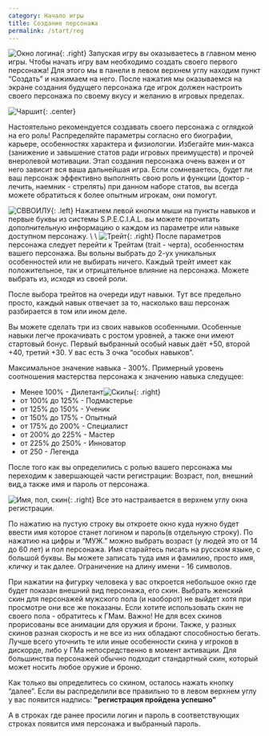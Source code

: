 ```yaml
---
category: Начало игры
title: Создание персонажа
permalink: /start/reg
---
```

 
 
 ![Окно логина](https://snag.gy/5AQBIF.jpg){: .right} Запуская игру вы оказываетесь в главном меню игры. Чтобы начать игру вам необходимо создать своего первого персонажа! Для этого мы в панели в левом верхнем углу находим пункт “Создать” и нажимаем на него.
 После нажатия мы оказываемся на экране создания будущего персонажа где игрок должен настроить своего персонажа по своему вкусу и желанию в игровых пределах.
 
  ![Чаршит](https://snag.gy/CDxQlL.jpg){: .center}
  
Настоятельно рекомендуется создавать своего персонажа с оглядкой на его роль! Распределяйте параметры согласно его биографии, карьере, особенностях характера и физиологии. Избегайте мин-макса (занижение и завышение статов ради игровых преимуществ) и прочей внеролевой мотивации. Этап создания персонажа очень важен и от него зависит вся ваша дальнейшая игра. Если сомневаетесь, будет ли ваш персонаж эффективно выполнять свою роль и функции (доктор - лечить, наемник - стрелять) при данном наборе статов, вы всегда можете обратиться к более опытным игрокам, они помогут.

 ![СВВОИЛУ](https://snag.gy/76DByc.jpg){: .left} Нажатием левой кнопки мыши на пункты навыков и первые буквы из системы S.P.E.C.I.A.L. вы можете прочитать дополнительную информацию о каждом из параметре или навыке доступном персонажу. \\
 \\
 ![Трейт](https://snag.gy/6lEHYo.jpg){: .right} После параметров персонажа следует перейти к Трейтам (trait - черта), особенностям вашего персонажа. Вы вольны выбрать до 2-ух уникальных особенностей или не выбирать ничего. Каждый трейт имеет как положительное, так и отрицательное влияние на персонажа. Можете выбрать из, исходя из своей роли.

После выбора трейтов на очереди идут навыки. Тут все предельно просто, каждый навык отвечает за то, насколько ваш персонаж разбирается в том или ином деле.

Вы можете сделать три из своих навыков особенными. Особенные навыки легче прокачивать с ростом уровней, а также они имеют стартовый бонус. Первый выбранный особый навык даёт +50, второй +40, третий +30. У вас есть 3 очка “особых навыков”. 

Максимальное значение навыка - 300%. Примерный уровень соотношения мастерства персонажа к значению навыка следущее:
- Менее 100% - Дилетант![Скилы](https://snag.gy/aDFGz3.jpg){: .right}
- от 100% до 125% - Подмастерье
- от 125% до 150% - Ученик
- от 150% до 175% - Опытный
- от 175% до 200% - Специалист
- от 200% до 225% - Мастер
- от 225% до 250% - Инноватор
- от 250 - Легенда

После того как вы определились с ролью вашего персонажа мы переходим к завершающей части регистрации: Возраст, пол, внешний вид,а также имя и пароль от персонажа.

![Имя, пол, скин](https://snag.gy/ndzpvO.jpg){: .right} Все это настраивается в верхнем углу окна регистрации.

По нажатию на пустую строку вы откроете окно куда нужно будет ввести имя которое станет логином и пароль(в отдельную строку). По нажатию на цифры и “МУЖ.” можно выбрать возраст (у людей это от 14 до 60 лет) и пол персонажа. 
Имя старайтесь писать на русском языке, с большой буквы. Вы можете записать туда имя и фамилию, просто имя, кличку и так далее. Ограничение на длину имени - 16 символов.


При нажатии на фигурку человека у вас откроется небольшое окно где будет показан внешний вид персонажа, его скин. Выбрать женский скин для персонажей мужского пола (и наоборот) не выйдет хотя при просмотре они все же показаны. Если хотите использовать скин не своего пола - обратитесь к ГМам.
Важно! Не для всех скинов прорисованы все анимации для оружия и брони. Также, у разных скинов разная скорость и не все из них обладают способностью бегать. Лучше всего уточнить те или иные особенности скина у игроков в дискорде, либо у ГМа непосредственно в момент активации. Для большинства персонажей обычно подходит стандартный скин, который может носить любое оружие и броню.

Как только вы определитесь со скином, осталось нажать кнопку “далее”. Если вы распределили все правильно то в левом верхнем углу у вас появится надпись: **"регистрация пройдена успешно"**

А в строках где ранее просили логин и пароль в соответствующих строках появится имя персонажа и выбранный пароль.

